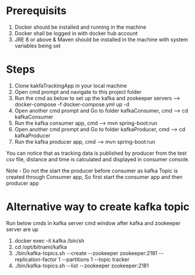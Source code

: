 Prerequisits
==============

1. Docker should be installed and running in the machine
2. Docker shall be logged in with docker hub account
2. JRE 8 or above & Maven should be installed in the machine with system variables being set


Steps
=================
1. Clone kakfaTrackingApp in your local machine
2. Open cmd prompt and navigate to this project folder
3. Run the cmd as below to set up the kafka and zookeeper servers --> 
   docker-compose -f docker-compose.yml up -d
4. Open another cmd prompt and Go to folder kafkaConsumer, cmd --> 
   cd kafkaConsumer
5. Run the kafka consumer app, cmd --> mvn spring-boot:run
6. Open another cmd prompt and Go to folder kafkaProducer, cmd --> cd kafkaProducer
7. Run the kafka producer app, cmd --> mvn spring-boot:run

You can notice that as tracking data is published by producer from the test csv file, distance and time is calculated and displayed in consumer console.



Note - Do not the start the producer before consumer as kafka Topic is created through Consumer app, So first start the consumer app and then producer app

Alternative way to create kafka topic
======================================

Run below cmds in kafka server cmd window after kafka and zookeeper server are up


1. docker exec -it kafka /bin/sh
2. cd /opt/bitnami/kafka
3. ./bin/kafka-topics.sh --create --zookeeper zookeeper:2181 --replication-factor 1 --partitions 1 --topic tracker
4. ./bin/kafka-topics.sh --list --zookeeper zookeeper:2181